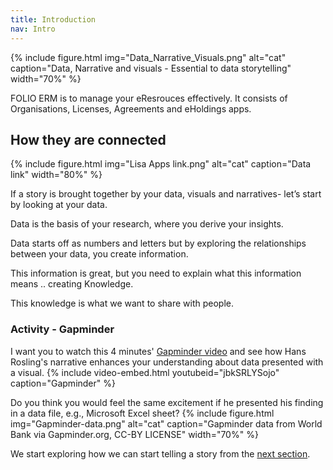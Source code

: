```yaml
---
title: Introduction
nav: Intro
---
```


{% include figure.html img="Data_Narrative_Visuals.png" alt="cat" caption="Data, Narrative and visuals - Essential to data storytelling" width="70%" %}

FOLIO ERM is to manage your eResrouces effectively. It consists of Organisations, Licenses, Agreements and eHoldings apps.

## How they are connected
{% include figure.html img="Lisa Apps link.png" alt="cat" caption="Data link" width="80%" %}


If a story is brought together by your data, visuals and narratives- let’s start by looking at your data.  

Data is the basis of your research, where you derive your insights.  

Data starts off as numbers and letters but by exploring the relationships between your data, you create information.  

This information is great, but you need to explain what this information means .. creating Knowledge.  

This knowledge is what we want to share with people. 

### Activity - Gapminder

I want you to watch this 4 minutes' [Gapminder video](https://youtu.be/jbkSRLYSojo) and see how Hans Rosling's narrative enhances your understanding about data presented with a visual. 
{% include video-embed.html youtubeid="jbkSRLYSojo" caption="Gapminder" %}


Do you think you would feel the same excitement if he presented his finding in a data file, e.g., Microsoft Excel sheet?
{% include figure.html img="Gapminder-data.png" alt="cat" caption="Gapminder data from World Bank via Gapminder.org, CC-BY LICENSE" width="70%" %}


We start exploring how we can start telling a story from the [next section](https://masamiy.github.io/content/1-Start_telling_story.html).
